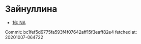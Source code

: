 # Зайнуллина
- [16: NA](16.md)

Commit: bc1fef5d9775fa593f4f07642aff15f3eaff82e4
 fetched at: 20201007-064722
